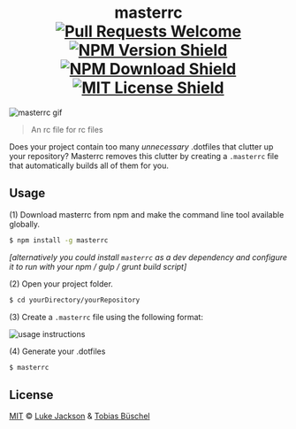 <h1 align="center">masterrc
  <br>
  <a href="https://github.com/tobiasbueschel/awesome-pokemon/pulls"><img alt="Pull Requests Welcome" src="https://img.shields.io/badge/PRs-welcome-brightgreen.svg?style=flat-square"></a>
  <a href="http://npm.im/masterrc"><img alt="NPM Version Shield" src="https://img.shields.io/npm/v/masterrc.svg?style=flat-square"></a>
  <a href="http://npm-stat.com/charts.html?package=masterrc"><img alt="NPM Download Shield" src="https://img.shields.io/npm/dm/masterrc.svg?style=flat-square"></a>
  <a href="http://opensource.org/licenses/MIT"><img alt="MIT License Shield" src="https://img.shields.io/npm/l/masterrc.svg?style=flat-square)"></a>
</h1>

![masterrc gif](https://media.giphy.com/media/3o6Zt4h6LP9c39qIXC/giphy.gif)

> An rc file for rc files

Does your project contain too many _unnecessary_ .dotfiles that clutter up your repository? Masterrc removes this clutter by creating a `.masterrc` file that automatically builds all of them for you.

## Usage
(1) Download masterrc from npm and make the command line tool available globally.
```bash
$ npm install -g masterrc
```
_[alternatively you could install `masterrc` as a dev dependency and configure it to run with your npm / gulp / grunt build script]_

(2) Open your project folder.
```bash
$ cd yourDirectory/yourRepository
```

(3) Create a `.masterrc` file using the following format:

![usage instructions](http://i.imgur.com/oIWI8TX.png)

(4) Generate your .dotfiles

```bash
$ masterrc
```

## License
[MIT](https://opensource.org/licenses/MIT) © [Luke Jackson](https://github.com/lukejacksonn) & [Tobias Büschel](https://github.com/tobiasbueschel)
